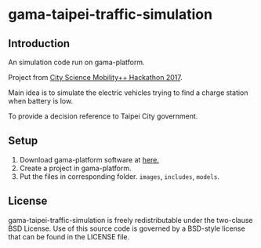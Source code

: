 # gama-taipei-traffic-simulation

## Introduction
An simulation code run on gama-platform.

Project from [City Science Mobility++ Hackathon 2017](https://www.media.mit.edu/events/csopen-taipei-2017/).

Main idea is to simulate the electric vehicles trying to find a charge station when battery is low.

To provide a decision reference to Taipei City government.

## Setup
1. Download gama-platform software at [here.](http://gama-platform.org/)
2. Create a project in gama-platform.
3. Put the files in corresponding folder. `images`, `includes`, `models`.

## License 
gama-taipei-traffic-simulation is freely redistributable under the two-clause BSD License. Use of this source code is governed by a BSD-style license that can be found in the LICENSE file.
